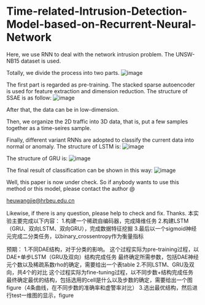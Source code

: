 # Time-related-Intrusion-Detection-Model-based-on-Recurrent-Neural-Network
Here, we use RNN to deal with the network intrusion problem. The UNSW-NB15 dataset is used.

Totally, we divide the process into two parts.
![image](https://github.com/FlamingJay/Time-related-Intrusion-Detection-Model-based-on-Recurrent-Neural-Network/blob/master/figure/framework.png)

The first part is regarded as pre-training. The stacked sparse autoencoder is used for feature extraction and dimension reduction.
The structure of SSAE is as follow:
![image](https://github.com/FlamingJay/Time-related-Intrusion-Detection-Model-based-on-Recurrent-Neural-Network/blob/master/figure/Sparse%20AE.png)

After that, the data can be in low-dimension.

Then, we organize the 2D traffic into 3D data, that is, put a few samples together as a time-seires sample.

Finally, different variant RNNs are adopted to classify the current data into normal or anomaly.
The structure of LSTM is:
![image](https://github.com/FlamingJay/Time-related-Intrusion-Detection-Model-based-on-Recurrent-Neural-Network/blob/master/figure/LSTM.png)

The structure of GRU is:
![image](https://github.com/FlamingJay/Time-related-Intrusion-Detection-Model-based-on-Recurrent-Neural-Network/blob/master/figure/GRU.png)

The final result of classification can be shown in this way:
![image](https://github.com/FlamingJay/Time-related-Intrusion-Detection-Model-based-on-Recurrent-Neural-Network/blob/master/figure/wave_1.png)


Well, this paper is now under check. So if anybody wants to use this method or this model, please contact the author @

heuwangjie@hrbeu.edu.cn

Likewise, if there is any question, please help to check and fix. Thanks.
本实验主要完成以下内容：
1.构建一个稀疏自编码器，完成降维任务
2.构建LSTM（GRU、双向LSTM、双向GRU），完成数据特征挖掘
3.最后以一个sigmoid神经元完成二分类任务，以binary_crossentropy作为衡量指标

预期：
1.不同DAE结构，对于分类的影响。
    这个过程实际为pre-training过程，以DAE+单步LSTM（GRU及双向）结构完成任务
    最终确定所需参数，包括DAE神经元个数以及稀疏系数rho的确定，需要给出一个表table
2.不同LSTM、GRU及双向，共4个的对比
    这个过程实际为fine-tuning过程，以不同步数+结构完成任务
    最终确定最优的结构，包括选用的cell是什么以及步数的确定，需要给出一个图figure（4条曲线，在不同步数的准确率和虚警率对比）
3.选出最优结构，然后进行test一维图的显示，figure
